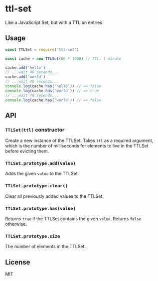 # ttl-set

Like a JavaScript Set, but with a TTL on entries

## Usage

```js
const TTLSet = require('ttl-set')

const cache = new TTLSet(60 * 1000) // TTL: 1 minute

cache.add('hello')
// ...wait 40 seconds...
cache.add('world')
// ...wait 40 seconds...
console.log(cache.has('hello')) // => false
console.log(cache.has('world')) // => true
// ...wait 40 seconds...
console.log(cache.has('world')) // => false
```

## API

### `TTLSet(ttl)` constructor

Create a new instance of the TTLSet.
Takes `ttl` as a required argument,
which is the number of milliseconds for elements to live in the TTLSet before evicting them.

### `TTLSet.prototype.add(value)`

Adds the given `value` to the TTLSet.

### `TTLSet.prototype.clear()`

Clear all previously added values to the TTLSet.

### `TTLSet.prototype.has(value)`

Returns `true` if the TTLSet contains the given `value`. Returns `false` otherwise.

### `TTLSet.prototype.size`

The number of elements in the TTLSet.

## License

MIT